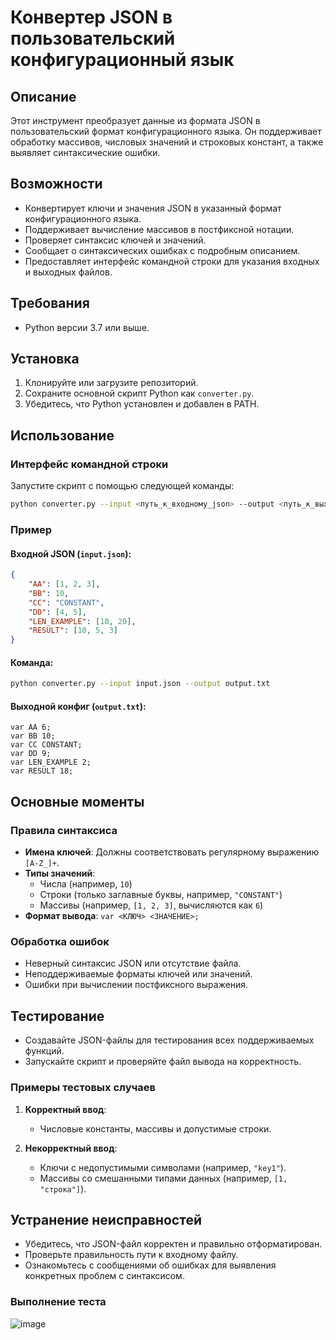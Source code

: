 # Конвертер JSON в пользовательский конфигурационный язык

## Описание
Этот инструмент преобразует данные из формата JSON в пользовательский формат конфигурационного языка. Он поддерживает обработку массивов, числовых значений и строковых констант, а также выявляет синтаксические ошибки.

## Возможности
- Конвертирует ключи и значения JSON в указанный формат конфигурационного языка.
- Поддерживает вычисление массивов в постфиксной нотации.
- Проверяет синтаксис ключей и значений.
- Сообщает о синтаксических ошибках с подробным описанием.
- Предоставляет интерфейс командной строки для указания входных и выходных файлов.

## Требования
- Python версии 3.7 или выше.

## Установка
1. Клонируйте или загрузите репозиторий.
2. Сохраните основной скрипт Python как `converter.py`.
3. Убедитесь, что Python установлен и добавлен в PATH.

## Использование
### Интерфейс командной строки
Запустите скрипт с помощью следующей команды:

```bash
python converter.py --input <путь_к_входному_json> --output <путь_к_выходному_конфигу>
```

### Пример
#### Входной JSON (`input.json`):
```json
{
    "AA": [1, 2, 3],
    "BB": 10,
    "CC": "CONSTANT",
    "DD": [4, 5],
    "LEN_EXAMPLE": [10, 20],
    "RESULT": [10, 5, 3]
}
```

#### Команда:
```bash
python converter.py --input input.json --output output.txt
```

#### Выходной конфиг (`output.txt`):
```
var AA 6;
var BB 10;
var CC CONSTANT;
var DD 9;
var LEN_EXAMPLE 2;
var RESULT 18;
```

## Основные моменты
### Правила синтаксиса
- **Имена ключей**: Должны соответствовать регулярному выражению `[A-Z_]+`.
- **Типы значений**:
  - Числа (например, `10`)
  - Строки (только заглавные буквы, например, `"CONSTANT"`)
  - Массивы (например, `[1, 2, 3]`, вычисляются как `6`)
- **Формат вывода**: `var <КЛЮЧ> <ЗНАЧЕНИЕ>;`

### Обработка ошибок
- Неверный синтаксис JSON или отсутствие файла.
- Неподдерживаемые форматы ключей или значений.
- Ошибки при вычислении постфиксного выражения.

## Тестирование
- Создавайте JSON-файлы для тестирования всех поддерживаемых функций.
- Запускайте скрипт и проверяйте файл вывода на корректность.

### Примеры тестовых случаев
1. **Корректный ввод**:
   - Числовые константы, массивы и допустимые строки.

2. **Некорректный ввод**:
   - Ключи с недопустимыми символами (например, `"key1"`).
   - Массивы со смешанными типами данных (например, `[1, "строка"]`).

## Устранение неисправностей
- Убедитесь, что JSON-файл корректен и правильно отформатирован.
- Проверьте правильность пути к входному файлу.
- Ознакомьтесь с сообщениями об ошибках для выявления конкретных проблем с синтаксисом.


### Выполнение теста 
![image](https://github.com/user-attachments/assets/782c3029-bc2c-46f5-87ab-2d412d10214d)
